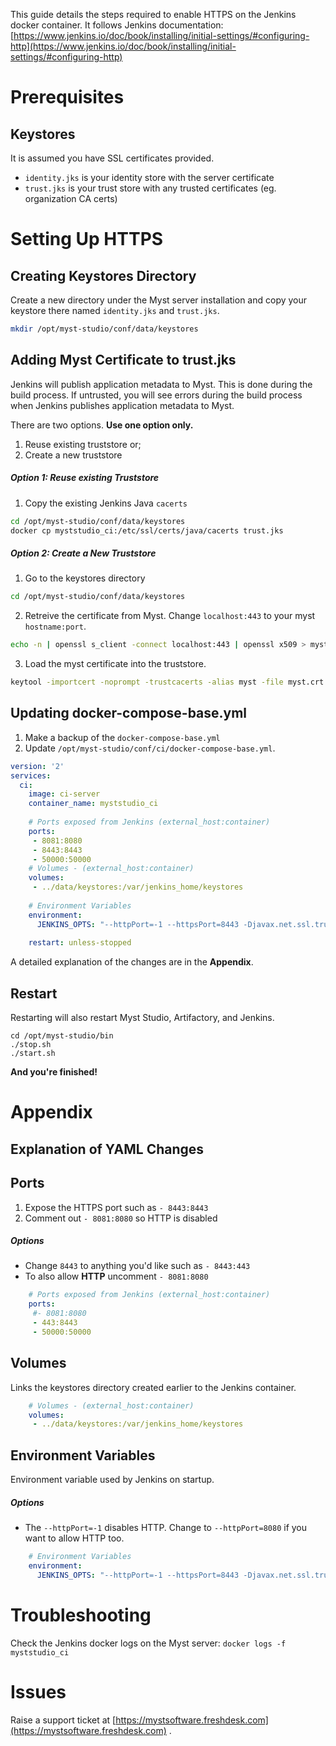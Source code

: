 This guide details the steps required to enable HTTPS on the Jenkins docker container. It follows Jenkins documentation: [https://www.jenkins.io/doc/book/installing/initial-settings/#configuring-http](https://www.jenkins.io/doc/book/installing/initial-settings/#configuring-http)

# Prerequisites
## Keystores
It is assumed you have SSL certificates provided.
* `identity.jks` is your identity store with the server certificate
* `trust.jks` is your trust store with any trusted certificates (eg. organization CA certs)

# Setting Up HTTPS
## Creating Keystores Directory
Create a new directory under the Myst server installation and copy your keystore there named `identity.jks` and `trust.jks`.
```bash
mkdir /opt/myst-studio/conf/data/keystores
```

## Adding Myst Certificate to trust.jks
Jenkins will publish application metadata to Myst. This is done during the build process. If untrusted, you will see errors during the build process when Jenkins publishes application metadata to Myst.

There are two options. **Use one option only.**
1. Reuse existing truststore or;
2. Create a new truststore

##### Option 1: Reuse existing Truststore
1. Copy the existing Jenkins Java `cacerts`
```bash
cd /opt/myst-studio/conf/data/keystores
docker cp myststudio_ci:/etc/ssl/certs/java/cacerts trust.jks
```

##### Option 2: Create a New Truststore
1. Go to the keystores directory
```bash
cd /opt/myst-studio/conf/data/keystores
```

2. Retreive the certificate from Myst. Change `localhost:443` to your myst `hostname:port`.
```bash
echo -n | openssl s_client -connect localhost:443 | openssl x509 > myst.crt
```

3. Load the myst certificate into the truststore.
```bash
keytool -importcert -noprompt -trustcacerts -alias myst -file myst.crt -keystore trust.jks -storepass changeit
```

## Updating docker-compose-base.yml
1. Make a backup of the `docker-compose-base.yml`
2. Update  `/opt/myst-studio/conf/ci/docker-compose-base.yml`.
``` yaml
version: '2'
services:
  ci:
    image: ci-server
    container_name: myststudio_ci
    
    # Ports exposed from Jenkins (external_host:container)
    ports:
     - 8081:8080
     - 8443:8443
     - 50000:50000
    # Volumes - (external_host:container)
    volumes:
     - ../data/keystores:/var/jenkins_home/keystores
    
    # Environment Variables
    environment:
      JENKINS_OPTS: "--httpPort=-1 --httpsPort=8443 -Djavax.net.ssl.trustStore=/var/jenkins_home/keystores/trust.jks --httpsKeyStore=/var/jenkins_home/keystores/identity.jks --httpsKeyStorePassword=changeit"
    
    restart: unless-stopped
```

A detailed explanation of the changes are in the **Appendix**.

## Restart
Restarting will also restart Myst Studio, Artifactory, and Jenkins.
```shell
cd /opt/myst-studio/bin
./stop.sh
./start.sh
```

**And you're finished!**


# Appendix
## Explanation of YAML Changes
## Ports
1. Expose the HTTPS port such as `- 8443:8443`
2. Comment out `- 8081:8080` so HTTP is disabled

##### Options
* Change `8443` to anything you'd like such as `- 8443:443`
* To also allow **HTTP** uncomment `- 8081:8080`

```yaml
    # Ports exposed from Jenkins (external_host:container)
    ports:
     #- 8081:8080
     - 443:8443
     - 50000:50000
```

## Volumes
Links the keystores directory created earlier to the Jenkins container.

```yaml
    # Volumes - (external_host:container)
    volumes:
     - ../data/keystores:/var/jenkins_home/keystores
```

## Environment Variables
Environment variable used by Jenkins on startup.

##### Options
* The `--httpPort=-1` disables HTTP. Change to `--httpPort=8080`  if you want to allow HTTP too.

```yaml
    # Environment Variables
    environment:
      JENKINS_OPTS: "--httpPort=-1 --httpsPort=8443 -Djavax.net.ssl.trustStore=/var/jenkins_home/keystores/trust.jks --httpsKeyStore=/var/jenkins_home/keystores/identity.jks --httpsKeyStorePassword=changeit"
```

# Troubleshooting
Check the Jenkins docker logs on the Myst server:
`docker logs -f myststudio_ci`

# Issues
Raise a support ticket at [https://mystsoftware.freshdesk.com](https://mystsoftware.freshdesk.com) .
